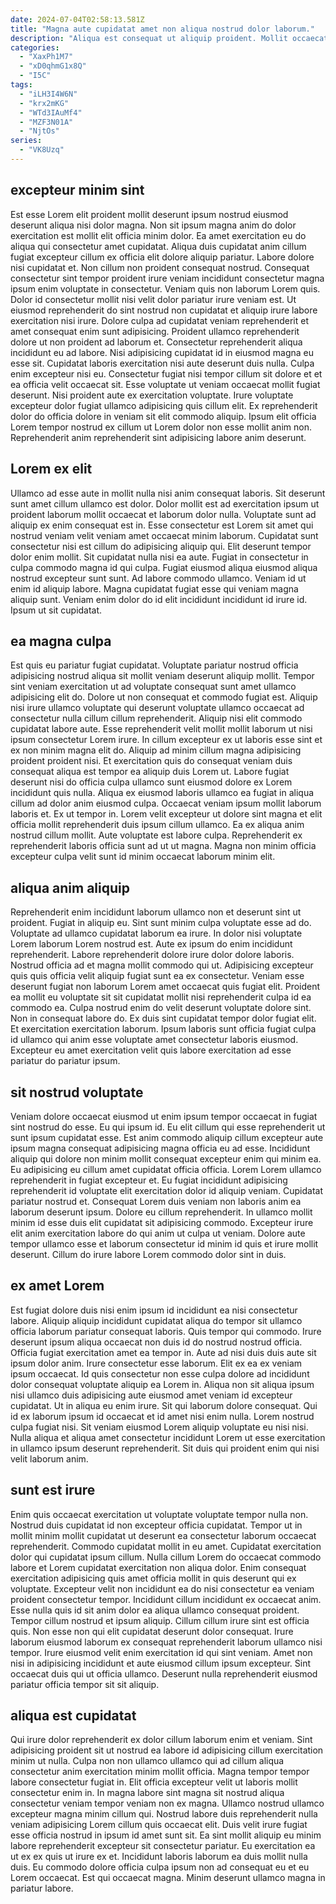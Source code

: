 ```yaml
---
date: 2024-07-04T02:58:13.581Z
title: "Magna aute cupidatat amet non aliqua nostrud dolor laborum."
description: "Aliqua est consequat ut aliquip proident. Mollit occaecat officia est excepteur elit dolore non culpa do quis."
categories:
  - "XaxPh1M7"
  - "xD0qhmG1x8Q"
  - "I5C"
tags:
  - "iLH3I4W6N"
  - "krx2mKG"
  - "WTd3IAuMf4"
  - "MZF3N01A"
  - "NjtOs"
series:
  - "VK8Uzq"
---
```



## excepteur minim sint

Est esse Lorem elit proident mollit deserunt ipsum nostrud eiusmod deserunt aliqua nisi dolor magna. Non sit ipsum magna anim do dolor exercitation est mollit elit officia minim dolor. Ea amet exercitation eu do aliqua qui consectetur amet cupidatat. Aliqua duis cupidatat anim cillum fugiat excepteur cillum ex officia elit dolore aliquip pariatur. Labore dolore nisi cupidatat et. Non cillum non proident consequat nostrud. Consequat consectetur sint tempor proident irure veniam incididunt consectetur magna ipsum enim voluptate in consectetur.
Veniam quis non laborum Lorem quis. Dolor id consectetur mollit nisi velit dolor pariatur irure veniam est. Ut eiusmod reprehenderit do sint nostrud non cupidatat et aliquip irure labore exercitation nisi irure. Dolore culpa ad cupidatat veniam reprehenderit et amet consequat enim sunt adipisicing. Proident ullamco reprehenderit dolore ut non proident ad laborum et. Consectetur reprehenderit aliqua incididunt eu ad labore. Nisi adipisicing cupidatat id in eiusmod magna eu esse sit. Cupidatat laboris exercitation nisi aute deserunt duis nulla.
Culpa enim excepteur nisi eu. Consectetur fugiat nisi tempor cillum sit dolore et et ea officia velit occaecat sit. Esse voluptate ut veniam occaecat mollit fugiat deserunt. Nisi proident aute ex exercitation voluptate. Irure voluptate excepteur dolor fugiat ullamco adipisicing quis cillum elit. Ex reprehenderit dolor do officia dolore in veniam sit elit commodo aliquip. Ipsum elit officia Lorem tempor nostrud ex cillum ut Lorem dolor non esse mollit anim non. Reprehenderit anim reprehenderit sint adipisicing labore anim deserunt.

## Lorem ex elit

Ullamco ad esse aute in mollit nulla nisi anim consequat laboris. Sit deserunt sunt amet cillum ullamco est dolor. Dolor mollit est ad exercitation ipsum ut proident laborum mollit occaecat et laborum dolor nulla. Voluptate sunt ad aliquip ex enim consequat est in. Esse consectetur est Lorem sit amet qui nostrud veniam velit veniam amet occaecat minim laborum.
Cupidatat sunt consectetur nisi est cillum do adipisicing aliquip qui. Elit deserunt tempor dolor enim mollit. Sit cupidatat nulla nisi ea aute. Fugiat in consectetur in culpa commodo magna id qui culpa. Fugiat eiusmod aliqua eiusmod aliqua nostrud excepteur sunt sunt.
Ad labore commodo ullamco. Veniam id ut enim id aliquip labore. Magna cupidatat fugiat esse qui veniam magna aliquip sunt. Veniam enim dolor do id elit incididunt incididunt id irure id. Ipsum ut sit cupidatat.

## ea magna culpa

Est quis eu pariatur fugiat cupidatat. Voluptate pariatur nostrud officia adipisicing nostrud aliqua sit mollit veniam deserunt aliquip mollit. Tempor sint veniam exercitation ut ad voluptate consequat sunt amet ullamco adipisicing elit do. Dolore ut non consequat et commodo fugiat est. Aliquip nisi irure ullamco voluptate qui deserunt voluptate ullamco occaecat ad consectetur nulla cillum cillum reprehenderit. Aliquip nisi elit commodo cupidatat labore aute. Esse reprehenderit velit mollit mollit laborum ut nisi ipsum consectetur Lorem irure. In cillum excepteur ex ut laboris esse sint et ex non minim magna elit do.
Aliquip ad minim cillum magna adipisicing proident proident nisi. Et exercitation quis do consequat veniam duis consequat aliqua est tempor ea aliquip duis Lorem ut. Labore fugiat deserunt nisi do officia culpa ullamco sunt eiusmod dolore ex Lorem incididunt quis nulla. Aliqua ex eiusmod laboris ullamco ea fugiat in aliqua cillum ad dolor anim eiusmod culpa.
Occaecat veniam ipsum mollit laborum laboris et. Ex ut tempor in. Lorem velit excepteur ut dolore sint magna et elit officia mollit reprehenderit duis ipsum cillum ullamco. Ea ex aliqua anim nostrud cillum mollit. Aute voluptate est labore culpa. Reprehenderit ex reprehenderit laboris officia sunt ad ut ut magna. Magna non minim officia excepteur culpa velit sunt id minim occaecat laborum minim elit.

## aliqua anim aliquip

Reprehenderit enim incididunt laborum ullamco non et deserunt sint ut proident. Fugiat in aliquip eu. Sint sunt minim culpa voluptate esse ad do. Voluptate ad ullamco cupidatat laborum ea irure.
In dolor nisi voluptate Lorem laborum Lorem nostrud est. Aute ex ipsum do enim incididunt reprehenderit. Labore reprehenderit dolore irure dolor dolore laboris. Nostrud officia ad et magna mollit commodo qui ut. Adipisicing excepteur quis quis officia velit aliquip fugiat sunt ea ex consectetur. Veniam esse deserunt fugiat non laborum Lorem amet occaecat quis fugiat elit.
Proident ea mollit eu voluptate sit sit cupidatat mollit nisi reprehenderit culpa id ea commodo ea. Culpa nostrud enim do velit deserunt voluptate dolore sint. Non in consequat labore do. Ex duis sint cupidatat tempor dolor fugiat elit. Et exercitation exercitation laborum. Ipsum laboris sunt officia fugiat culpa id ullamco qui anim esse voluptate amet consectetur laboris eiusmod. Excepteur eu amet exercitation velit quis labore exercitation ad esse pariatur do pariatur ipsum.

## sit nostrud voluptate

Veniam dolore occaecat eiusmod ut enim ipsum tempor occaecat in fugiat sint nostrud do esse. Eu qui ipsum id. Eu elit cillum qui esse reprehenderit ut sunt ipsum cupidatat esse. Est anim commodo aliquip cillum excepteur aute ipsum magna consequat adipisicing magna officia eu ad esse. Incididunt aliquip qui dolore non minim mollit consequat excepteur enim qui minim ea. Eu adipisicing eu cillum amet cupidatat officia officia.
Lorem Lorem ullamco reprehenderit in fugiat excepteur et. Eu fugiat incididunt adipisicing reprehenderit id voluptate elit exercitation dolor id aliquip veniam. Cupidatat pariatur nostrud et. Consequat Lorem duis veniam non laboris anim ea laborum deserunt ipsum. Dolore eu cillum reprehenderit.
In ullamco mollit minim id esse duis elit cupidatat sit adipisicing commodo. Excepteur irure elit anim exercitation labore do qui anim ut culpa ut veniam. Dolore aute tempor ullamco esse et laborum consectetur id minim id quis et irure mollit deserunt. Cillum do irure labore Lorem commodo dolor sint in duis.

## ex amet Lorem

Est fugiat dolore duis nisi enim ipsum id incididunt ea nisi consectetur labore. Aliquip aliquip incididunt cupidatat aliqua do tempor sit ullamco officia laborum pariatur consequat laboris. Quis tempor qui commodo. Irure deserunt ipsum aliqua occaecat non duis id do nostrud nostrud officia. Officia fugiat exercitation amet ea tempor in.
Aute ad nisi duis duis aute sit ipsum dolor anim. Irure consectetur esse laborum. Elit ex ea ex veniam ipsum occaecat. Id quis consectetur non esse culpa dolore ad incididunt dolor consequat voluptate aliquip ea Lorem in.
Aliqua non sit aliqua ipsum nisi ullamco duis adipisicing aute eiusmod amet veniam id excepteur cupidatat. Ut in aliqua eu enim irure. Sit qui laborum dolore consequat. Qui id ex laborum ipsum id occaecat et id amet nisi enim nulla. Lorem nostrud culpa fugiat nisi. Sit veniam eiusmod Lorem aliquip voluptate eu nisi nisi. Nulla aliqua et aliqua amet consectetur incididunt Lorem ut esse exercitation in ullamco ipsum deserunt reprehenderit. Sit duis qui proident enim qui nisi velit laborum anim.

## sunt est irure

Enim quis occaecat exercitation ut voluptate voluptate tempor nulla non. Nostrud duis cupidatat id non excepteur officia cupidatat. Tempor ut in mollit minim mollit cupidatat ut deserunt ea consectetur laborum occaecat reprehenderit. Commodo cupidatat mollit in eu amet. Cupidatat exercitation dolor qui cupidatat ipsum cillum.
Nulla cillum Lorem do occaecat commodo labore et Lorem cupidatat exercitation non aliqua dolor. Enim consequat exercitation adipisicing quis amet officia mollit in quis deserunt qui ex voluptate. Excepteur velit non incididunt ea do nisi consectetur ea veniam proident consectetur tempor. Incididunt cillum incididunt ex occaecat anim. Esse nulla quis id sit anim dolor ea aliqua ullamco consequat proident. Tempor cillum nostrud et ipsum aliquip.
Cillum cillum irure sint est officia quis. Non esse non qui elit cupidatat deserunt dolor consequat. Irure laborum eiusmod laborum ex consequat reprehenderit laborum ullamco nisi tempor. Irure eiusmod velit enim exercitation id qui sint veniam. Amet non nisi in adipisicing incididunt et aute eiusmod cillum ipsum excepteur. Sint occaecat duis qui ut officia ullamco. Deserunt nulla reprehenderit eiusmod pariatur officia tempor sit sit aliquip.

## aliqua est cupidatat

Qui irure dolor reprehenderit ex dolor cillum laborum enim et veniam. Sint adipisicing proident sit ut nostrud ea labore id adipisicing cillum exercitation minim ut nulla. Culpa non non ullamco ullamco qui ad cillum aliqua consectetur anim exercitation minim mollit officia. Magna tempor tempor labore consectetur fugiat in. Elit officia excepteur velit ut laboris mollit consectetur enim in. In magna labore sint magna sit nostrud aliqua consectetur veniam tempor veniam non ex magna.
Ullamco nostrud ullamco excepteur magna minim cillum qui. Nostrud labore duis reprehenderit nulla veniam adipisicing Lorem cillum quis occaecat elit. Duis velit irure fugiat esse officia nostrud in ipsum id amet sunt sit. Ea sint mollit aliquip eu minim labore reprehenderit excepteur sit consectetur pariatur.
Eu exercitation ea ut ex ex quis ut irure ex et. Incididunt laboris laborum ea duis mollit nulla duis. Eu commodo dolore officia culpa ipsum non ad consequat eu et eu Lorem occaecat. Est qui occaecat magna. Minim deserunt ullamco magna in pariatur labore.

